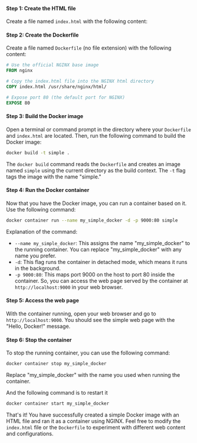 
#### Step 1: Create the HTML file

Create a file named `index.html` with the following content:


#### Step 2: Create the Dockerfile

Create a file named `Dockerfile` (no file extension) with the following content:

```Dockerfile
# Use the official NGINX base image
FROM nginx

# Copy the index.html file into the NGINX html directory
COPY index.html /usr/share/nginx/html/

# Expose port 80 (the default port for NGINX)
EXPOSE 80
```

#### Step 3: Build the Docker image

Open a terminal or command prompt in the directory where your `Dockerfile` and `index.html` are located. Then, run the following command to build the Docker image:

```bash
docker build -t simple .
```

The `docker build` command reads the `Dockerfile` and creates an image named `simple` using the current directory as the build context. The `-t` flag tags the image with the name "simple."

#### Step 4: Run the Docker container

Now that you have the Docker image, you can run a container based on it. Use the following command:

```bash
docker container run --name my_simple_docker -d -p 9000:80 simple
```

Explanation of the command:
- `--name my_simple_docker`: This assigns the name "my_simple_docker" to the running container. You can replace "my_simple_docker" with any name you prefer.
- `-d`: This flag runs the container in detached mode, which means it runs in the background.
- `-p 9000:80`: This maps port 9000 on the host to port 80 inside the container. So, you can access the web page served by the container at `http://localhost:9000` in your web browser.

#### Step 5: Access the web page

With the container running, open your web browser and go to `http://localhost:9000`. You should see the simple web page with the "Hello, Docker!" message.

#### Step 6: Stop the container

To stop the running container, you can use the following command:

```bash
docker container stop my_simple_docker
```

Replace "my_simple_docker" with the name you used when running the container.

And the following command is to restart it

```bash
docker container start my_simple_docker
```


That's it! You have successfully created a simple Docker image with an HTML file and ran it as a container using NGINX. Feel free to modify the `index.html` file or the `Dockerfile` to experiment with different web content and configurations.